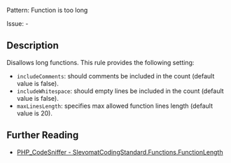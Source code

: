 Pattern: Function is too long

Issue: -

## Description

Disallows long functions. This rule provides the following setting:

* `includeComments`: should comments be included in the count (default value is false).
* `includeWhitespace`: should empty lines be included in the count (default value is false).
* `maxLinesLength`: specifies max allowed function lines length (default value is 20).

## Further Reading

* [PHP_CodeSniffer - SlevomatCodingStandard.Functions.FunctionLength](https://github.com/slevomat/coding-standard/blob/master/doc/functions.md#slevomatcodingstandardfunctionsfunctionlength)